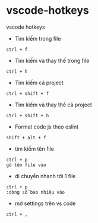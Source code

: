 # vscode-hotkeys
vscode hotkeys

+ Tìm kiếm trong file
```
ctrl + f
```

+ Tìm kiếm và thay thế trong file
```
ctrl + h
```

+ Tìm kiếm cả project
```
ctrl + shift + f
```

+ Tìm kiếm và thay thế cả project
```
ctrl + shift + h
```

+ Format code js theo eslint
```
shift + alt + f
```

+ tìm kiếm tên file
```
ctrl + p
gõ tên file vào
```

+ di chuyển nhanh tới 1 file
```
ctrl + p
:dòng số bao nhiêu vào
```

+ mở settings trên vs code
```
ctrl + ,
```
